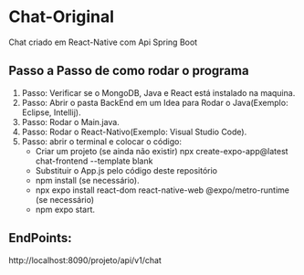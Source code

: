 # Chat-Original
Chat criado em React-Native com Api Spring Boot 

## Passo a Passo de como rodar o programa
 1. Passo: Verificar se o MongoDB, Java e React está instalado na maquina.  
 2. Passo: Abrir o pasta BackEnd em um Idea para Rodar o Java(Exemplo: Eclipse, Intellij).  
 3. Passo: Rodar o Main.java.  
 4. Passo: Rodar o React-Nativo(Exemplo: Visual Studio Code).    
 5. Passo: abrir o terminal e colocar o código:  
    - Criar um projeto (se ainda não existir)
      npx create-expo-app@latest chat-frontend --template blank
    - Substituir o App.js pelo código deste repositório
    - npm install (se necessário).
    - npx expo install react-dom react-native-web @expo/metro-runtime (se necessário)
    - npm expo start.  

## EndPoints:

http://localhost:8090/projeto/api/v1/chat
